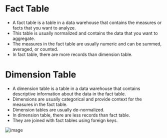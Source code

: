 # Fact Table
- A fact table is a table in a data warehouse that contains the measures or facts that you want to analyze. 
- This table is usually normalized and contains the data that you want to aggregate. 
- The measures in the fact table are usually numeric and can be summed, averaged, or counted.
- In fact table, there are more records than dimension table.

# Dimension Table
- A dimension table is a table in a data warehouse that contains descriptive information about the data in the fact table. 
- Dimensions are usually categorical and provide context for the measures in the fact table. 
- Dimension tables are usually de-normalized.
- In dimension table, there are less records than fact table.
- They are joined with fact tables using foreign keys.

![image](https://user-images.githubusercontent.com/117569148/217021598-ccd693d3-ac15-42ec-adbf-9cb8240e6493.png)
